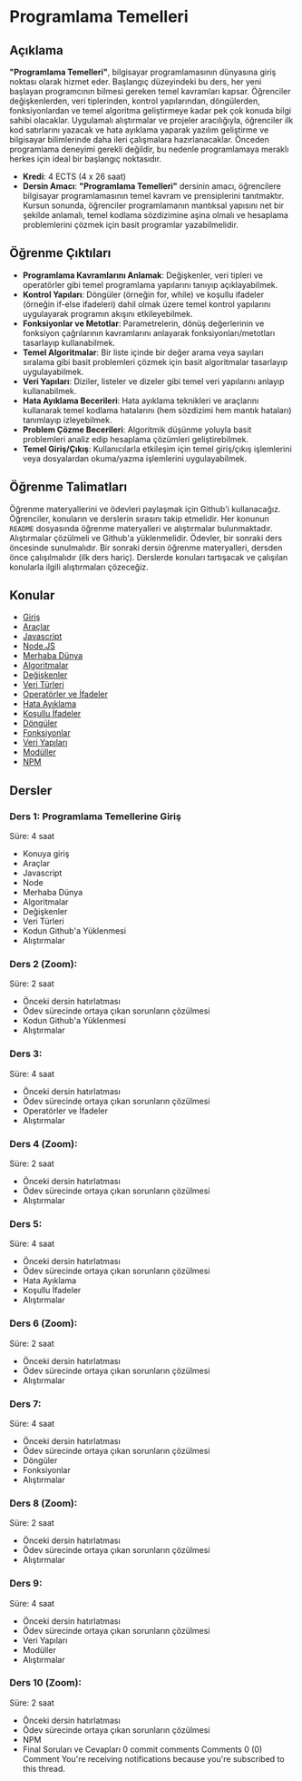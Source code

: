 # Programlama Temelleri

## Açıklama

**"Programlama Temelleri"**, bilgisayar programlamasının dünyasına giriş noktası olarak hizmet eder. Başlangıç düzeyindeki bu ders, her yeni başlayan programcının bilmesi gereken temel kavramları kapsar. Öğrenciler değişkenlerden, veri tiplerinden, kontrol yapılarından, döngülerden, fonksiyonlardan ve temel algoritma geliştirmeye kadar pek çok konuda bilgi sahibi olacaklar. Uygulamalı alıştırmalar ve projeler aracılığıyla, öğrenciler ilk kod satırlarını yazacak ve hata ayıklama yaparak yazılım geliştirme ve bilgisayar bilimlerinde daha ileri çalışmalara hazırlanacaklar. Önceden programlama deneyimi gerekli değildir, bu nedenle programlamaya meraklı herkes için ideal bir başlangıç noktasıdır.

- **Kredi**: 4 ECTS (4 x 26 saat)
- **Dersin Amacı**: **"Programlama Temelleri"** dersinin amacı, öğrencilere bilgisayar programlamasının temel kavram ve prensiplerini tanıtmaktır. Kursun sonunda, öğrenciler programlamanın mantıksal yapısını net bir şekilde anlamalı, temel kodlama sözdizimine aşina olmalı ve hesaplama problemlerini çözmek için basit programlar yazabilmelidir.

## Öğrenme Çıktıları

- **Programlama Kavramlarını Anlamak**: Değişkenler, veri tipleri ve operatörler gibi temel programlama yapılarını tanıyıp açıklayabilmek.
- **Kontrol Yapıları**: Döngüler (örneğin for, while) ve koşullu ifadeler (örneğin if-else ifadeleri) dahil olmak üzere temel kontrol yapılarını uygulayarak programın akışını etkileyebilmek.
- **Fonksiyonlar ve Metotlar**: Parametrelerin, dönüş değerlerinin ve fonksiyon çağrılarının kavramlarını anlayarak fonksiyonları/metotları tasarlayıp kullanabilmek.
- **Temel Algoritmalar**: Bir liste içinde bir değer arama veya sayıları sıralama gibi basit problemleri çözmek için basit algoritmalar tasarlayıp uygulayabilmek.
- **Veri Yapıları**: Diziler, listeler ve dizeler gibi temel veri yapılarını anlayıp kullanabilmek.
- **Hata Ayıklama Becerileri**: Hata ayıklama teknikleri ve araçlarını kullanarak temel kodlama hatalarını (hem sözdizimi hem mantık hataları) tanımlayıp izleyebilmek.
- **Problem Çözme Becerileri**: Algoritmik düşünme yoluyla basit problemleri analiz edip hesaplama çözümleri geliştirebilmek.
- **Temel Giriş/Çıkış**: Kullanıcılarla etkileşim için temel giriş/çıkış işlemlerini veya dosyalardan okuma/yazma işlemlerini uygulayabilmek.

## Öğrenme Talimatları

Öğrenme materyallerini ve ödevleri paylaşmak için Github'i kullanacağız.
Öğrenciler, konuların ve derslerin sırasını takip etmelidir. Her konunun `README` dosyasında öğrenme materyalleri ve alıştırmalar bulunmaktadır. Alıştırmalar çözülmeli ve Github'a yüklenmelidir. Ödevler, bir sonraki ders öncesinde sunulmalıdır.
Bir sonraki dersin öğrenme materyalleri, dersden önce çalışılmalıdır (ilk ders hariç). Derslerde konuları tartışacak ve çalışılan konularla ilgili alıştırmaları çözeceğiz.

## Konular

- [Giriş](./Konular/Giris/README.md)
- [Araçlar](./Konular/Araclar/README.md)
- [Javascript](./Konular/Javascript/README.md)
- [Node.JS](./Konular/NodeJS/README.md)
- [Merhaba Dünya](./Konular/MerhabaDunya/README.md)
- [Algoritmalar](./Konular/Algoritmalar/README.md)
- [Değişkenler](./Konular/Degiskenler/README.md)
- [Veri Türleri](./Konular/VeriTurleri/README.md)
- [Operatörler ve İfadeler](./Konular/Operatorler/README.md)
- [Hata Ayıklama](./Konular/HataAyiklama/README.md)
- [Koşullu İfadeler](./Konular/KosulluIfadeler/README.md)
- [Döngüler](./Konular/Donguler/README.md)
- [Fonksiyonlar](./Konular/Fonksiyonlar/README.md)
- [Veri Yapıları](./Konular/VeriYapilari/README.md)
- [Modüller](./Konular/Moduller/README.md)
- [NPM](./Konular/NPM/README.md)

## Dersler

### Ders 1: Programlama Temellerine Giriş

Süre: 4 saat

- Konuya giriş
- Araçlar
- Javascript
- Node
- Merhaba Dünya
- Algoritmalar
- Değişkenler
- Veri Türleri
- Kodun Github'a Yüklenmesi
- Alıştırmalar

### Ders 2 (Zoom):

Süre: 2 saat

- Önceki dersin hatırlatması
- Ödev sürecinde ortaya çıkan sorunların çözülmesi
- Kodun Github'a Yüklenmesi
- Alıştırmalar

### Ders 3:

Süre: 4 saat

- Önceki dersin hatırlatması
- Ödev sürecinde ortaya çıkan sorunların çözülmesi
- Operatörler ve İfadeler
- Alıştırmalar

### Ders 4 (Zoom):

Süre: 2 saat

- Önceki dersin hatırlatması
- Ödev sürecinde ortaya çıkan sorunların çözülmesi
- Alıştırmalar

### Ders 5:

Süre: 4 saat

- Önceki dersin hatırlatması
- Ödev sürecinde ortaya çıkan sorunların çözülmesi
- Hata Ayıklama
- Koşullu İfadeler
- Alıştırmalar

### Ders 6 (Zoom):

Süre: 2 saat

- Önceki dersin hatırlatması
- Ödev sürecinde ortaya çıkan sorunların çözülmesi
- Alıştırmalar

### Ders 7:

Süre: 4 saat

- Önceki dersin hatırlatması
- Ödev sürecinde ortaya çıkan sorunların çözülmesi
- Döngüler
- Fonksiyonlar
- Alıştırmalar

### Ders 8 (Zoom):

Süre: 2 saat

- Önceki dersin hatırlatması
- Ödev sürecinde ortaya çıkan sorunların çözülmesi
- Alıştırmalar

### Ders 9:

Süre: 4 saat

- Önceki dersin hatırlatması
- Ödev sürecinde ortaya çıkan sorunların çözülmesi
- Veri Yapıları
- Modüller
- Alıştırmalar

### Ders 10 (Zoom):

Süre: 2 saat

- Önceki dersin hatırlatması
- Ödev sürecinde ortaya çıkan sorunların çözülmesi
- NPM
- Final Soruları ve Cevapları
  0 commit comments
  Comments
  0
  (0)
  Comment
  You're receiving notifications because you're subscribed to this thread.
